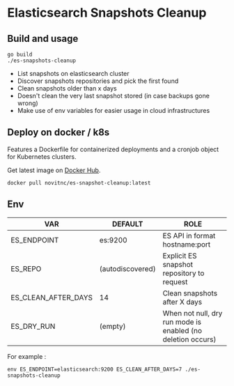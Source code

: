 # Elasticsearch Snapshots Cleanup


## Build and usage

```
go build
./es-snapshots-cleanup
```
- List snapshots on elasticsearch cluster
- Discover snapshots repositories and pick the first found
- Clean snapshots older than x days
- Doesn't clean the very last snapshot stored (in case backups gone wrong)
- Make use of env variables for easier usage in cloud infrastructures

## Deploy on docker / k8s

Features a Dockerfile for containerized deployments and a cronjob object for Kubernetes clusters.

Get latest image on [Docker Hub](https://hub.docker.com/r/novitnc/es-snapshot-cleanup).

```
docker pull novitnc/es-snapshot-cleanup:latest
```

## Env

| VAR | DEFAULT | ROLE |
|-----|---------|------|
| ES_ENDPOINT | es:9200 | ES API in format hostname:port |
| ES_REPO | (autodiscovered) | Explicit ES snapshot repository to request |
| ES_CLEAN_AFTER_DAYS | 14 | Clean snapshots after X days |
| ES_DRY_RUN | (empty) | When not null, dry run mode is enabled (no deletion occurs) |

For example :

```
env ES_ENDPOINT=elasticsearch:9200 ES_CLEAN_AFTER_DAYS=7 ./es-snapshots-cleanup
```
